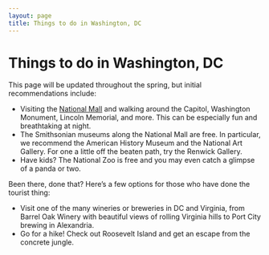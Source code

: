 ```yaml
---
layout: page
title: Things to do in Washington, DC
---
```


# Things to do in Washington, DC

This page will be updated throughout the spring, but initial recommendations include:

* Visiting the [National Mall](http://www.nps.gov/nama/index.htm) and walking around the Capitol, Washington Monument, Lincoln Memorial, and more. This can be especially fun and breathtaking at night.
* The Smithsonian museums along the National Mall are free. In particular, we recommend the American History Museum and the National Art Gallery. For one a little off the beaten path, try the Renwick Gallery.
* Have kids? The National Zoo is free and you may even catch a glimpse of a panda or two.

Been there, done that? Here’s a few options for those who have done the tourist thing:

* Visit one of the many wineries or breweries in DC and Virginia, from Barrel Oak Winery with beautiful views of rolling Virginia hills to Port City brewing in Alexandria. 
* Go for a hike! Check out Roosevelt Island and get an escape from the concrete jungle. 
